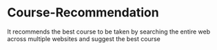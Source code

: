 # Course-Recommendation
It recommends the best course to be taken by searching the entire web across multiple websites and suggest the best course
